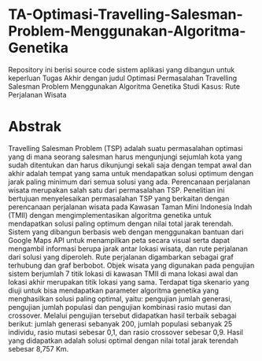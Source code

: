 # TA-Optimasi-Travelling-Salesman-Problem-Menggunakan-Algoritma-Genetika
Repository ini berisi source code sistem aplikasi yang dibangun untuk keperluan Tugas Akhir dengan judul Optimasi Permasalahan Travelling Salesman Problem Menggunakan Algoritma Genetika Studi Kasus: Rute Perjalanan Wisata
# Abstrak
Travelling Salesman Problem (TSP) adalah suatu permasalahan optimasi yang di mana seorang salesman harus mengunjungi sejumlah kota yang sudah ditentukan dan
harus dikunjungi sekali saja dengan tempat awal dan akhir adalah tempat yang sama
untuk mendapatkan solusi optimum dengan jarak paling minimum dari semua solusi yang ada. Perencanaan perjalanan wisata merupakan salah satu dari permasalahan
TSP. Penelitian ini bertujuan menyelesaikan permasalahan TSP yang berkaitan dengan
perencanaan perjalanan wisata pada Kawasan Taman Mini Indonesia Indah (TMII)
dengan mengimplementasikan algoritma genetika untuk mendapatkan solusi paling optimum dengan nilai total jarak terendah. Sistem yang dibangun berbasis web dengan
menggunakan bantuan dari Google Maps API untuk menampilkan peta secara visual
serta dapat mengambil informasi berupa jarak antar lokasi wisata, dan rute perjalanan
dari solusi yang diperoleh. Rute perjalanan digambarkan sebagai graf terhubung dan
graf berbobot. Objek wisata yang digunakan pada pengujian sistem berjumlah 7 titik
lokasi di kawasan TMII di mana lokasi awal dan lokasi akhir merupakan titik lokasi yang sama. Terdapat tiga skenario yang diuji untuk bisa mendapatkan parameter
algoritma genetika yang menghasilkan solusi paling optimal, yaitu: pengujian jumlah
generasi, pengujian jumlah populasi dan pengujian kombinasi rasio mutasi dan crossover. Melalui pengujian tersebut didapatkan hasil terbaik sebagai berikut: jumlah
generasi sebanyak 200, jumlah populasi sebanyak 25 individu, rasio mutasi sebesar 0,1,
dan rasio crossover sebesar 0,9. Hasil yang didapatkan adalah solusi optimal dengan
nilai total jarak terendah sebesar 8,757 Km.
